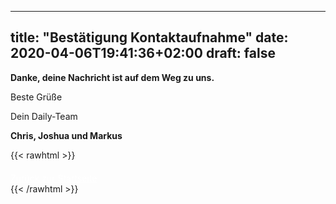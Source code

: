  ---
title: "Bestätigung Kontaktaufnahme"
date: 2020-04-06T19:41:36+02:00
draft: false
---

**Danke, deine Nachricht ist auf dem Weg zu uns.** 

Beste Grüße

Dein Daily-Team

**Chris, Joshua und Markus**

{{< rawhtml >}}
 <div style="margin-top: 20px;">
 <a href="/." class="btn btn-primary" style="color:white">Zurück zur Startseite</a>
 </div>
{{< /rawhtml >}}